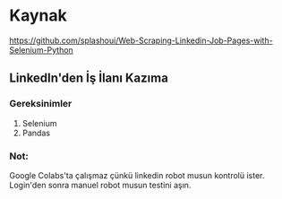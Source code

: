 # Kaynak

https://github.com/splashoui/Web-Scraping-Linkedin-Job-Pages-with-Selenium-Python

## LinkedIn'den İş İlanı Kazıma

### Gereksinimler

1. Selenium
2. Pandas

### Not:

Google Colabs'ta çalışmaz çünkü linkedin robot musun kontrolü ister. Login'den sonra manuel robot musun testini aşın.
